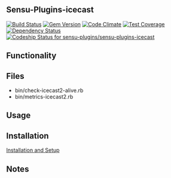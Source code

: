 ## Sensu-Plugins-icecast

[ ![Build Status](https://travis-ci.org/sensu-plugins/sensu-plugins-icecast.svg?branch=master)](https://travis-ci.org/sensu-plugins/sensu-plugins-icecast)
[![Gem Version](https://badge.fury.io/rb/sensu-plugins-icecast.svg)](http://badge.fury.io/rb/sensu-plugins-icecast)
[![Code Climate](https://codeclimate.com/github/sensu-plugins/sensu-plugins-icecast/badges/gpa.svg)](https://codeclimate.com/github/sensu-plugins/sensu-plugins-icecast)
[![Test Coverage](https://codeclimate.com/github/sensu-plugins/sensu-plugins-icecast/badges/coverage.svg)](https://codeclimate.com/github/sensu-plugins/sensu-plugins-icecast)
[![Dependency Status](https://gemnasium.com/sensu-plugins/sensu-plugins-icecast.svg)](https://gemnasium.com/sensu-plugins/sensu-plugins-icecast)
[ ![Codeship Status for sensu-plugins/sensu-plugins-icecast](https://codeship.com/projects/81da6d30-e95c-0132-0bbe-56071da69c74/status?branch=master)](https://codeship.com/projects/82945)

## Functionality

## Files
 * bin/check-icecast2-alive.rb
 * bin/metrics-icecast2.rb

## Usage

## Installation

[Installation and Setup](https://github.com/sensu-plugins/documentation/blob/master/user_docs/installation_instructions.md)

## Notes
